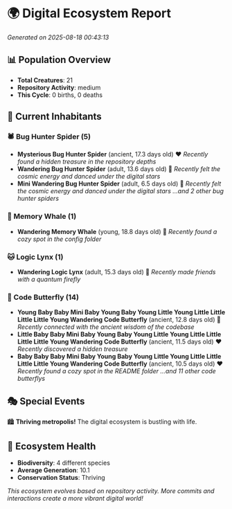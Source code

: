 # 🌍 Digital Ecosystem Report
*Generated on 2025-08-18 00:43:13*

## 📊 Population Overview
- **Total Creatures**: 21
- **Repository Activity**: medium
- **This Cycle**: 0 births, 0 deaths

## 👥 Current Inhabitants

### 🕷️ Bug Hunter Spider (5)
- **Mysterious Bug Hunter Spider** (ancient, 17.3 days old) ❤️
  *Recently found a hidden treasure in the repository depths*
- **Wandering Bug Hunter Spider** (adult, 13.6 days old) 💚
  *Recently felt the cosmic energy and danced under the digital stars*
- **Mini Wandering Bug Hunter Spider** (adult, 6.5 days old) 💚
  *Recently felt the cosmic energy and danced under the digital stars*
  *...and 2 other bug hunter spiders*

### 🐋 Memory Whale (1)
- **Wandering Memory Whale** (young, 18.8 days old) 💚
  *Recently found a cozy spot in the config folder*

### 🐱 Logic Lynx (1)
- **Wandering Logic Lynx** (adult, 15.3 days old) 💛
  *Recently made friends with a quantum firefly*

### 🦋 Code Butterfly (14)
- **Young Baby Baby Mini Baby Young Baby Young Little Young Little Little Little Little Young Wandering Code Butterfly** (ancient, 12.8 days old) 💛
  *Recently connected with the ancient wisdom of the codebase*
- **Little Baby Baby Mini Baby Young Baby Young Little Young Little Little Little Little Young Wandering Code Butterfly** (ancient, 11.5 days old) ❤️
  *Recently discovered a hidden treasure*
- **Baby Baby Baby Mini Baby Young Baby Young Little Young Little Little Little Little Young Wandering Code Butterfly** (ancient, 10.5 days old) ❤️
  *Recently found a cozy spot in the README folder*
  *...and 11 other code butterflys*

## 🎭 Special Events

🏙️ **Thriving metropolis!** The digital ecosystem is bustling with life.

## 🔬 Ecosystem Health
- **Biodiversity**: 4 different species
- **Average Generation**: 10.1
- **Conservation Status**: Thriving

*This ecosystem evolves based on repository activity. More commits and interactions create a more vibrant digital world!*